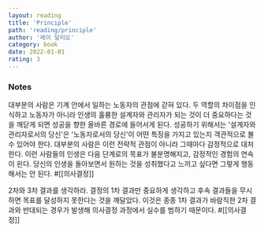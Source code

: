 ```yaml
---
layout: reading
title: 'Principle'
path: 'reading/principle'
author: '레이 달리오'
category: book
date: 2022-01-01
rating: 3
---
```


### Notes

대부분의 사람은 기계 안에서 일하는 노동자의 관점에 갇혀 있다. 두 역할의 차이점을 인식하고 노동자가 아니라 인생의 훌륭한 설계자와 관리자가 되는 것이 더 중요하다는 것을 깨닫게 되면 성공을 향한 올바른 경로에 들어서게 된다. 성공하기 위해서는 '설계자와 관리자로서의 당신'은 '노동자로서의 당신'이 어떤 특징을 가지고 있는지 객관적으로 볼 수 있어야 한다. 대부분의 사람은 이런 전략적 관점이 아니라 그때마다 감정적으로 대처한다. 이런 사람들의 인생은 다음 단계로의 목표가 불분명해지고, 감정적인 경험의 연속이 왼다. 당신의 인생을 돌아보면서 원하는 것을 성취했다고 느끼고 싶다면 그렇게 행동해서는 안 된다. #[[의사결정]]

2차와 3차 결과를 생각하라. 결정의 1차 결과만 중요하게 생각하고 후속 결과들을 무시하면 목표를 달성하지 못한다는 것을 깨달았다. 이것은 종종 1차 결과가 바람직한 2차 결과와 반대되는 경우가 발생해 의사결정 과정에서 실수를 범하기 때문이다. #[[의사결정]]
